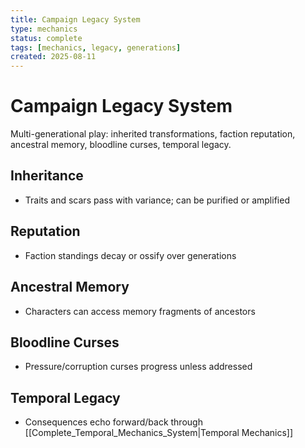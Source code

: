 ```yaml
---
title: Campaign Legacy System
type: mechanics
status: complete
tags: [mechanics, legacy, generations]
created: 2025-08-11
---
```


# Campaign Legacy System

Multi-generational play: inherited transformations, faction reputation, ancestral memory, bloodline curses, temporal legacy.

## Inheritance
- Traits and scars pass with variance; can be purified or amplified

## Reputation
- Faction standings decay or ossify over generations

## Ancestral Memory
- Characters can access memory fragments of ancestors

## Bloodline Curses
- Pressure/corruption curses progress unless addressed

## Temporal Legacy
- Consequences echo forward/back through [[Complete_Temporal_Mechanics_System|Temporal Mechanics]]
